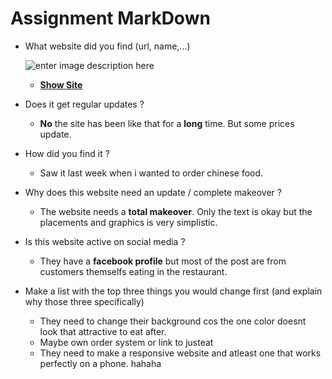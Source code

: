 # Assignment MarkDown
  * What website did you find (url, name,...)
  
    ![enter image description here](http://www.treasure-pot.be/Afbeeldingen/head.jpg)
     * **[Show Site](http://www.treasure-pot.be/)**
  * Does it get regular updates ?
    * **No** the site has been like that for a **long** time. But some prices update.
  * How did you find it ?
    * Saw it last week when i wanted to order chinese food.
  * Why does this website need an update / complete makeover ?
    * The website needs a **total makeover**. Only the text is okay but the placements and graphics is very simplistic.
  * Is this website active on social media ?
    * They have a **facebook profile** but most of the post are from customers themselfs eating in the restaurant.
  * Make a list with the top three things you would change first (and explain why those three specifically)
    * They need to change their background cos the one color doesnt look that attractive to eat after.
    * Maybe own order system or link to justeat
    * They need to make a responsive website and atleast one that works perfectly on a phone.
    hahaha
